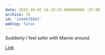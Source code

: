 ```yaml
---
date: 2015-10-05 14:19:43.000000000 -07:00
archive: fb
id: '1444079983'
weblog: false
---
```


Suddenly I feel safer with Mamie around. 

[Link](http://xkcd.com/1586/)

